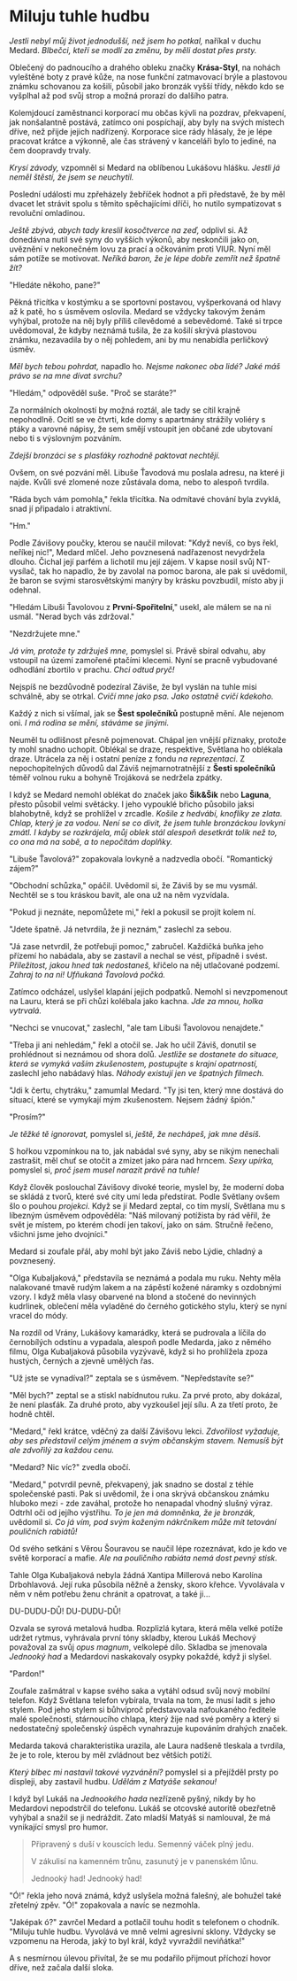 # Miluju tuhle hudbu

*Jestli nebyl můj život jednodušší, než jsem ho potkal,* naříkal v duchu Medard. *Blbečci, kteří se modlí za změnu, by měli dostat přes prsty.*

Oblečený do padnoucího a drahého obleku značky **Krása-Styl**, na nohách vyleštěné boty z pravé kůže, na nose funkční zatmavovací brýle a plastovou známku schovanou za košilí, působil jako bronzák vyšší třídy, někdo kdo se vyšplhal až pod svůj strop a možná prorazí do dalšího patra.

Kolemjdoucí zaměstnanci korporací mu občas kývli na pozdrav, překvapení, jak nonšalantně postává, zatímco oni pospíchají, aby byly na svých místech dříve, než přijde jejich nadřízený. Korporace sice rády hlásaly, že je lépe pracovat krátce a výkonně, ale čas strávený v kanceláři bylo to jediné, na čem doopravdy trvaly.

*Krysí závody,* vzpomněl si Medard na oblíbenou Lukášovu hlášku. *Jestli já neměl štěstí, že jsem se neuchytil.*

Poslední události mu zpřeházely žebříček hodnot a při představě, že by měl dvacet let strávit spolu s těmito spěchajícími dříči, ho nutilo sympatizovat s revoluční omladinou.

*Ještě zbývá, abych tady kreslil kosočtverce na zeď,* odplivl si. Až donedávna nutil své syny do vyšších výkonů, aby neskončili jako on, uvěznění v nekonečném lovu za prací a očkováním proti VIUR. Nyní měl sám potíže se motivovat. *Neříká baron, že je lépe dobře zemřít než špatně žít?*

"Hledáte někoho, pane?"

Pěkná třicítka v kostýmku a se sportovní postavou, vyšperkovaná od hlavy až k patě, ho s úsměvem oslovila. Medard se vždycky takovým ženám vyhýbal, protože na něj byly příliš cílevědomé a sebevědomé. Také si trpce uvědomoval, že kdyby neznámá tušila, že za košilí skrývá plastovou známku, nezavadila by o něj pohledem, ani by mu nenabídla perličkový úsměv.

*Měl bych tebou pohrdat,* napadlo ho. *Nejsme nakonec oba lidé? Jaké máš právo se na mne dívat svrchu?*

"Hledám," odpověděl suše. "Proč se staráte?"

Za normálních okolností by možná roztál, ale tady se cítil krajně nepohodlně. Ocitl se ve čtvrti, kde domy s apartmány strážily voliéry s ptáky a varovné nápisy, že sem smějí vstoupit jen občané zde ubytovaní nebo ti s výslovným pozváním.

*Zdejší bronzáci se s plasťáky rozhodně paktovat nechtějí.*

Ovšem, on své pozvání měl. Libuše Ťavodová mu poslala adresu, na které ji najde. Kvůli své zlomené noze zůstávala doma, nebo to alespoň tvrdila.

"Ráda bych vám pomohla," řekla třicítka. Na odmítavé chování byla zvyklá, snad jí připadalo i atraktivní.

"Hm."

Podle Závišovy poučky, kterou se naučil milovat: "Když nevíš, co bys řekl, neříkej nic!",  Medard mlčel. Jeho povznesená nadřazenost nevydržela dlouho. Čichal její parfém a lichotil mu její zájem. V kapse nosil svůj NT-vysílač, tak ho napadlo, že by zavolal na pomoc barona, ale pak si uvědomil, že baron se svými starosvětskými manýry by krásku povzbudil, místo aby ji odehnal.

"Hledám Libuši Ťavolovou z **První-Spořitelní**," usekl, ale málem se na ni usmál. "Nerad bych vás zdržoval."

"Nezdržujete mne."

*Já vím, protože ty zdržuješ mne,* pomyslel si. Právě sbíral odvahu, aby vstoupil na území zamořené ptačími klecemi. Nyní se pracně vybudované odhodlání zbortilo v prachu. *Chci odtud pryč!*

Nejspíš ne bezdůvodně podezíral Záviše, že byl vyslán na tuhle misi schválně, aby se otrkal. *Cvičí mne jako psa. Jako ostatně cvičí kdekoho.*

Každý z nich si všímal, jak se **Šest společníků** postupně mění. Ale nejenom oni. *I má rodina se mění, stáváme se jinými.*

Neuměl tu odlišnost přesně pojmenovat. Chápal jen vnější příznaky, protože ty mohl snadno uchopit. Oblékal se draze, respektive, Světlana ho oblékala draze. Utrácela za něj i ostatní peníze z fondu *na reprezentaci*. Z nepochopitelných důvodů dal Záviš nejmarnotratnější z **Šesti společníků** téměř volnou ruku a bohyně Trojáková se nedržela zpátky.

I když se Medard nemohl oblékat do značek jako **Šik&Šik** nebo **Laguna**, přesto působil velmi světácky. I jeho vypouklé břicho působilo jaksi blahobytně, když se prohlížel v zrcadle. *Košile z hedvábí, knoflíky ze zlata. Chlap, který je za vodou. Není se co divit, že jsem tuhle bronzáckou lovkyni zmátl. I kdyby se rozkrájela, můj oblek stál alespoň desetkrát tolik než to, co ona má na sobě, a to nepočítám doplňky.*

"Libuše Ťavolová?" zopakovala lovkyně a nadzvedla obočí. "Romantický zájem?"

"Obchodní schůzka," opáčil. Uvědomil si, že Záviš by se mu vysmál. Nechtěl se s tou kráskou bavit, ale ona už na něm vyzvídala.

"Pokud ji neznáte, nepomůžete mi," řekl a pokusil se projít kolem ní.

"Jdete špatně. Já netvrdila, že ji neznám," zaslechl za sebou.

"Já zase netvrdil, že potřebuji pomoc," zabručel. Každičká buňka jeho přízemí ho nabádala, aby se zastavil a nechal se vést, případně i svést. *Příležitost, jakou hned tak nedostaneš,* křičelo na něj utlačované podzemí. *Zahraj to na ni! Ufňukaná Ťavolová počká.*

Zatímco odcházel, uslyšel klapání jejich podpatků. Nemohl si nevzpomenout na Lauru, která se při chůzi kolébala jako kachna. *Jde za mnou, holka vytrvalá.*

"Nechci se vnucovat," zaslechl, "ale tam Libuši Ťavolovou nenajdete."

"Třeba ji ani nehledám," řekl a otočil se. Jak ho učil Záviš, donutil se prohlédnout si neznámou od shora dolů. *Jestliže se dostanete do situace, která se vymyká vaším zkušenostem, postupujte s krajní opatrností,* zaslechl jeho nabádavý hlas. *Náhody existují jen ve špatných filmech.*

"Jdi k čertu, chytráku," zamumlal Medard. "Ty jsi ten, který mne dostává do situací, které se vymykají mým zkušenostem. Nejsem žádný špión."

"Prosím?"

*Je těžké tě ignorovat,* pomyslel si, *ještě, že nechápeš, jak mne děsíš.*

S hořkou vzpomínkou na to, jak nabádal své syny, aby se nikým nenechali zastrašit, měl chuť se otočit a zmizet jako pára nad hrncem. *Sexy upírka,* pomyslel si, *proč jsem musel narazit právě na tuhle!*

Když člověk poslouchal Závišovy divoké teorie, myslel by, že moderní doba se skládá z tvorů, které své city umí leda předstírat. Podle Světlany ovšem šlo o pouhou *projekci*. Když se jí Medard zeptal, co tím myslí, Světlana mu s líbezným úsměvem odpověděla: "Náš milovaný potížista by rád věřil, že svět je místem, po kterém chodí jen takoví, jako on sám. Stručně řečeno, všichni jsme jeho dvojníci."

Medard si zoufale přál, aby mohl být jako Záviš nebo Lýdie, chladný a povznesený.

"Olga Kubaljaková," představila se neznámá a podala mu ruku. Nehty měla nalakované tmavě rudým lakem a na zápěstí kožené náramky s ozdobnými vzory. I když měla vlasy obarvené na blond a stočené do nevinných kudrlinek, oblečení měla vyladěné do černého gotického stylu, který se nyní vracel do módy.

Na rozdíl od Vrány, Lukášovy kamarádky, která se pudrovala a líčila do černobílých odstínu a vypadala, alespoň podle Medarda, jako z němého filmu, Olga Kubaljaková působila vyzývavě, když si ho prohlížela zpoza hustých, černých a zjevně umělých řas.

"Už jste se vynadíval?" zeptala se s úsměvem. "Nepředstavíte se?"

"Měl bych?" zeptal se a stiskl nabídnutou ruku. Za prvé proto, aby dokázal, že není plasťák. Za druhé proto, aby vyzkoušel její sílu. A za třetí proto, že hodně chtěl.

"Medard," řekl krátce, vděčný za další Závišovu lekci. *Zdvořilost vyžaduje, aby ses představil celým jménem a svým občanským stavem. Nemusíš být ale zdvořilý za každou cenu.*

"Medard? Nic víc?" zvedla obočí.

"Medard," potvrdil pevně, překvapený, jak snadno se dostal z téhle společenské pasti. Pak si uvědomil, že i ona skrývá občanskou známku hluboko mezi - zde zaváhal, protože ho nenapadal vhodný slušný výraz. Odtrhl oči od jejího výstřihu. *To je jen má domněnka, že je bronzák,* uvědomil si. *Co já vím, pod svým koženým nákrčníkem může mít tetování pouličních rabiátů!*

Od svého setkání s Věrou Šouravou se naučil lépe rozeznávat, kdo je kdo ve světě korporací a mafie. *Ale na pouličního rabiáta nemá dost pevný stisk.*

Tahle Olga Kubaljaková nebyla žádná Xantipa Millerová nebo Karolína Drbohlavová. Její ruka působila něžně a žensky, skoro křehce. Vyvolávala v něm v něm potřebu ženu chránit a opatrovat, a také ji...

DU-DUDU-DŮ! DU-DUDU-DŮ!

Ozvala se syrová metalová hudba. Rozplizlá kytara, která měla velké potíže udržet rytmus, vyhrávala první tóny skladby, kterou Lukáš Mechový považoval za svůj *opus magnum*, velkolepé dílo. Skladba se jmenovala *Jednooký had* a Medardovi naskakovaly osypky pokaždé, když ji slyšel.

"Pardon!"

Zoufale zašmátral v kapse svého saka a vytáhl odsud svůj nový mobilní telefon. Když Světlana telefon vybírala, trvala na tom, že musí ladit  s jeho stylem. Pod jeho stylem si bůhvíproč představovala nafoukaného ředitele malé společnosti, stárnoucího chlapa, který žije nad své poměry a který si nedostatečný společenský úspěch vynahrazuje kupováním drahých značek.

Medarda taková charakteristika urazila, ale Laura nadšeně tleskala a tvrdila, že je to role, kterou by měl zvládnout bez větších potíží.

*Který blbec mi nastavil takové vyzvánění?* pomyslel si a přejížděl prsty po displeji, aby zastavil hudbu. *Udělám z Matyáše sekanou!*

I když byl Lukáš na *Jednookého hada* nezřízeně pyšný, nikdy by ho Medardovi nepodstrčil do telefonu. Lukáš se otcovské autoritě obezřetně vyhýbal a snažil se ji nedráždit. Zato mladší Matyáš si namlouval, že má vynikající smysl pro humor.


> Připravený
> s duší v kouscích ledu.
> Semenný
> váček plný jedu.
> 
> V zákulisí
> na kamenném trůnu,
> zasunutý
> je v panenském lůnu.
> 
> Jednooký had!
> Jednooký had!

"Ó!" řekla jeho nová známá, když uslyšela možná falešný, ale bohužel také zřetelný zpěv. "Ó!" zopakovala a navíc se nezmohla.

"Jaképak ó?" zavrčel Medard a potlačil touhu hodit s telefonem o chodník. "Miluju tuhle hudbu. Vyvolává ve mně velmi agresivní sklony. Vždycky se vzpomenu na Heroda, jaký to byl král, když vyvraždil neviňátka!"

A s nesmírnou úlevou přivítal, že se mu podařilo přijmout příchozí hovor dříve, než začala další sloka.


